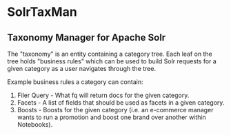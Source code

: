 SolrTaxMan
==========


## Taxonomy Manager for Apache Solr


The "taxonomy" is an entity containing a category tree. Each leaf on the tree holds "business rules" which can be used to build Solr requests for a given category as a user navigates through the tree.

Example business rules a category can contain:
1. Filer Query - What fq will return docs for the given category.
2. Facets - A list of fields that should be used as facets in a given category.
3. Boosts - Boosts for the given category (i.e. an e-commerce manager wants to run a promotion and boost one brand over another within Notebooks).
